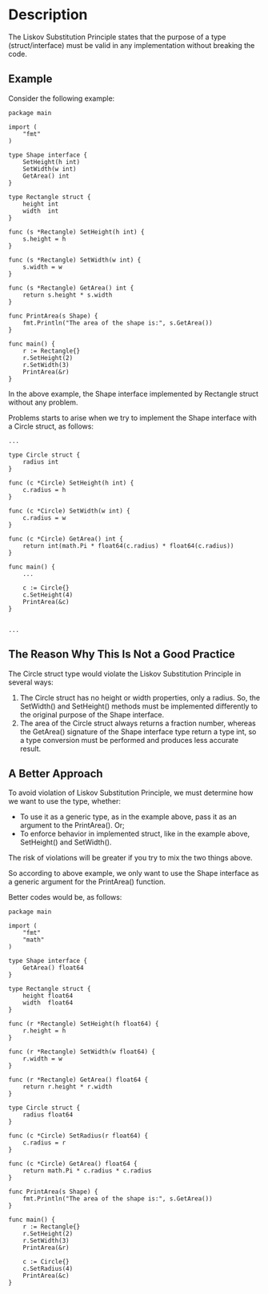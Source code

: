 # Description

The Liskov Substitution Principle states that the purpose of a type (struct/interface) must be valid in any implementation without breaking the code.

## Example

Consider the following example:

```
package main

import (
	"fmt"
)

type Shape interface {
	SetHeight(h int)
	SetWidth(w int)
	GetArea() int
}

type Rectangle struct {
	height int
	width  int
}

func (s *Rectangle) SetHeight(h int) {
	s.height = h
}

func (s *Rectangle) SetWidth(w int) {
	s.width = w
}

func (s *Rectangle) GetArea() int {
	return s.height * s.width
}

func PrintArea(s Shape) {
	fmt.Println("The area of the shape is:", s.GetArea())
}

func main() {
	r := Rectangle{}
	r.SetHeight(2)
	r.SetWidth(3)
	PrintArea(&r)
}
```

In the above example, the Shape interface implemented by Rectangle struct without any problem.

Problems starts to arise when we try to implement the Shape interface with a Circle struct, as follows:

```
...

type Circle struct {
	radius int
}

func (c *Circle) SetHeight(h int) {
	c.radius = h
}

func (c *Circle) SetWidth(w int) {
	c.radius = w
}

func (c *Circle) GetArea() int {
	return int(math.Pi * float64(c.radius) * float64(c.radius))
}

func main() {
    ...

	c := Circle{}
	c.SetHeight(4)
	PrintArea(&c)
}


...
```

## The Reason Why This Is Not a Good Practice

The Circle struct type would violate the Liskov Substitution Principle in several ways:

1. The Circle struct has no height or width properties, only a radius. So, the SetWidth() and SetHeight() methods must be implemented differently to the original purpose of the Shape interface.
2. The area of the Circle struct always returns a fraction number, whereas the GetArea() signature of the Shape interface type return a type int, so a type conversion must be performed and produces less accurate result.

## A Better Approach

To avoid violation of Liskov Substitution Principle, we must determine how we want to use the type, whether:

- To use it as a generic type, as in the example above, pass it as an argument to the PrintArea(). Or;
- To enforce behavior in implemented struct, like in the example above, SetHeight() and SetWidth().

The risk of violations will be greater if you try to mix the two things above.

So according to above example, we only want to use the Shape interface as a generic argument for the PrintArea() function.

Better codes would be, as follows:

```
package main

import (
	"fmt"
	"math"
)

type Shape interface {
	GetArea() float64
}

type Rectangle struct {
	height float64
	width  float64
}

func (r *Rectangle) SetHeight(h float64) {
	r.height = h
}

func (r *Rectangle) SetWidth(w float64) {
	r.width = w
}

func (r *Rectangle) GetArea() float64 {
	return r.height * r.width
}

type Circle struct {
	radius float64
}

func (c *Circle) SetRadius(r float64) {
	c.radius = r
}

func (c *Circle) GetArea() float64 {
	return math.Pi * c.radius * c.radius
}

func PrintArea(s Shape) {
	fmt.Println("The area of the shape is:", s.GetArea())
}

func main() {
	r := Rectangle{}
	r.SetHeight(2)
	r.SetWidth(3)
	PrintArea(&r)

	c := Circle{}
	c.SetRadius(4)
	PrintArea(&c)
}
```
